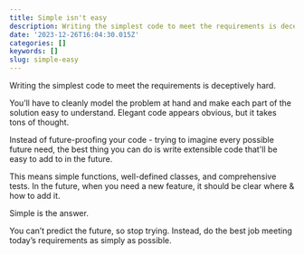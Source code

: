 ```yaml
---
title: Simple isn't easy
description: Writing the simplest code to meet the requirements is deceptively hard.
date: '2023-12-26T16:04:30.015Z'
categories: []
keywords: []
slug: simple-easy
---
```


Writing the simplest code to meet the requirements is deceptively hard.

You’ll have to cleanly model the problem at hand and make each part of the solution easy to understand. Elegant code appears obvious, but it takes tons of thought.

Instead of future-proofing your code - trying to imagine every possible future need, the best thing you can do is write extensible code that'll be easy to add to in the future.

This means simple functions, well-defined classes, and comprehensive tests. In the future, when you need a new feature, it should be clear where & how to add it.

Simple is the answer.

You can’t predict the future, so stop trying. Instead, do the best job meeting today’s requirements as simply as possible.
